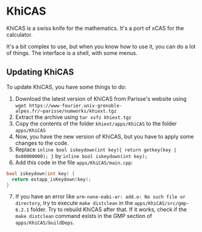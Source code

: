 # KhiCAS

KhiCAS is a swiss knife for the mathematics. It's a port of xCAS for the calculator.

It's a bit complex to use, but when you know how to use it, you can do a lot of things. The interface is a shell, with some menus.

## Updating KhiCAS

To update KhiCAS, you have some things to do:

1. Download the latest version of KhiCAS from Parisse's website using `wget https://www-fourier.univ-grenoble-alpes.fr/~parisse/numworks/khiext.tgz`
2. Extract the archive using `tar xvfz khiext.tgz`
3. Copy the contents of the folder `khiext/apps/KhiCAS` to the folder `apps/KhiCAS`
4. Now, you have the new version of KhiCAS, but you have to apply some changes to the code.
5. Replace `inline bool iskeydown(int key){ return getkey(key | 0x80000000); }` by `inline bool iskeydown(int key);`
6. Add this code in the file `apps/KhiCAS/main.cpp`:

```cpp
bool iskeydown(int key) {
  return extapp_isKeydown(key);
}
```

7. If you have an error like `arm-none-eabi-ar: add.o: No such file or directory`, try to execute `make distclean` in the `apps/KhiCAS/src/gmp-6.2.1` folder. Try to rebuild KhiCAS after that. If it works, check if the `make distclean` command exists in the GMP section of `apps/KhiCAS/buildDeps`.

